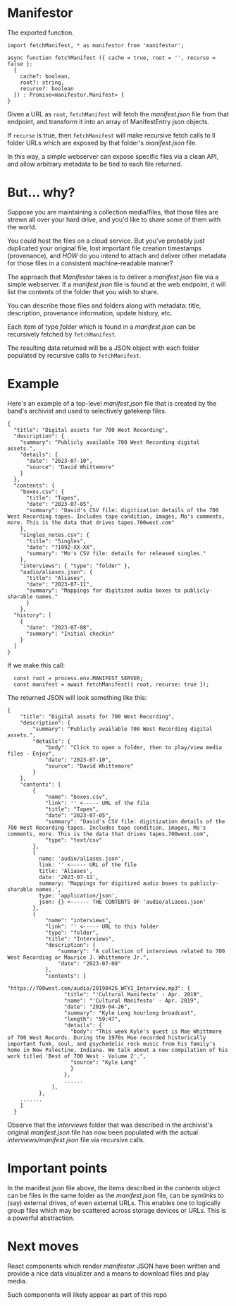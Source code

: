 # Manifestor

The exported function.

```
import fetchManifest, * as manifestor from 'manifestor';

async function fetchManifest ({ cache = true, root = '', recurse = false }:
  {
    cache?: boolean,
    root?: string,
    recurse?: boolean
  }) : Promise<manifestor.Manifest> {
}
```

Given a URL as `root`, `fetchManifest` will fetch the _manifest.json_ file from
that endpoint, and transform it into an array of ManifestEntry json objects.

If `recurse` is true, then `fetchManifest` will make recursive fetch calls to ll folder
URLs which are exposed by that folder's _manifest.json_ file.

In this way, a simple webserver can expose specific files via a clean API,
and allow arbitrary metadata to be tied to each file returned.

# But... why?

Suppose you are maintaining a collection media/files, that those files are
strewn all over your hard drive, and you'd like to share some of them with the world.  

You could host the files on a cloud service.  But you've probably just
duplicated your original file, lost important file creation timestamps (provenance), 
and *HOW* do you intend to attach and deliver
other metadata for those files in a consistent machine-readable manner?

The approach that _Manifestor_ takes is to deliver a _manifest.json_ file via a simple
 webserver.  If a _manifest.json_ file is found at the web endpoint, it will
list the contents of the folder that you wish to share.

You can describe those files and folders along with metadata: title,
description, provenance information, update history, etc.

Each item of type *folder* which is found in a _manifest.json_ can be recursively
fetched by `fetchManifest`.

The resulting data returned will be a JSON object
with each folder populated by recursive calls to `fetchManifest`.

# Example

Here's an example of a top-level _manifest.json_ file that is created by the band's
archivist and used to selectively gatekeep files.

```
{
  "title": "Digital assets for 700 West Recording",
  "description": {
    "summary": "Publicly available 700 West Recording digital assets.",
    "details": {
      "date": "2023-07-10",
      "source": "David Whittemore"
    }
  },
  "contents": {
    "boxes.csv": {
      "title": "Tapes",
      "date": "2023-07-05",
      "summary": "David's CSV file: digitization details of the 700 West Recording tapes. Includes tape condition, images, Mo's comments, more. This is the data that drives tapes.700west.com"
    },
    "singles_notes.csv": {
      "title": "Singles",
      "date": "?1992-XX-XX",
      "summary": "Mo's CSV file: details for released singles."
    },
    "interviews": { "type": "folder" },
    "audio/aliases.json": {
      "title": "Aliases",
      "date": "2023-07-11",
      "summary": "Mappings for digitized audio boxes to publicly-sharable names."
      }
    },
  "history": [
    {
      "date": "2023-07-08",
      "summary": "Initial checkin"
    }
  ]
}
```

If we make this call:

```
  const root = process.env.MANIFEST_SERVER;
  const manifest = await fetchManifest({ root, recurse: true });
```

The returned JSON will look something like this:

```
{
    "title": "Digital assets for 700 West Recording",
    "description": {
        "summary": "Publicly available 700 West Recording digital assets.",
        "details": {
            "body": "Click to open a folder, then to play/view media files - Enjoy",
            "date": "2023-07-10",
            "source": "David Whittemore"
        }
    },
    "contents": [
        {
            "name": "boxes.csv",
            "link": '' <----- URL of the file
            "title": "Tapes",
            "date": "2023-07-05",
            "summary": "David's CSV file: digitization details of the 700 West Recording tapes. Includes tape condition, images, Mo's comments, more. This is the data that drives tapes.700west.com",
            "type": "text/csv"
        },
        {
          name: 'audio/aliases.json',
          link: '' <----- URL of the file
          title: 'Aliases',
          date: '2023-07-11',
          summary: 'Mappings for digitized audio boxes to publicly-sharable names.',
          type: 'application/json',
          json: {} <------ THE CONTENTS OF 'audio/aliases.json'
        },
        {
            "name": "interviews",
            "link": '' <----- URL to this folder
            "type": "folder",
            "title": "Interviews",
            "description": {
                "summary": "A collection of interviews related to 700 West Recording or Maurice J. Whittemore Jr.",
                "date": "2023-07-08"
            },
            "contents": [
                "https://700west.com/audio/20190426_WFYI_Interview.mp3": {
                  "title": "'Cultural Manifesto' - Apr. 2019",
                  "name": "'Cultural Manifesto' - Apr. 2019",
                  "date": "2019-04-26",
                  "summary": "Kyle Long hourlong broadcast",
                  "length": "59:47",
                  "details": {
                    "body": "This week Kyle's guest is Moe Whittmore of 700 West Records. During the 1970s Moe recorded historically important funk, soul, and psychedelic rock music from his family's home in New Palestine, Indiana. We talk about a new compilation of his work titled 'Best of 700 West - Volume 2'.",
                    "source": "Kyle Long"
                    }
                  },
                  ......
              ],
          },
    .......
    ]
  }
```

Observe that the *interviews* folder that was described in the archivist's original _manifest.json_ file
has now been populated with the actual _interviews/manifest.json_ file via recursive calls.

# Important points

In the manifest.json file above, the items described in the *contents* object
can be files in the same folder as the _manifest.json_ file, can be *symlinks*
to (say) external drives, of even external URLs.  This enables one to logically group files
which may  be scattered across storage devices or URLs.  This is a powerful abstraction.

# Next moves

React components which render *manifestor* JSON have been written and provide a nice data visualizer and a means to download files and play media.

Such components will likely appear as part of this repo

